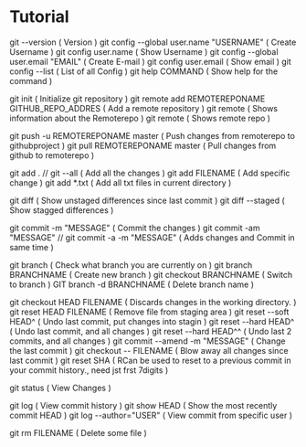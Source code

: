# Tutorial

git --version						( Version )
git config --global user.name "USERNAME"		( Create Username )
git config user.name					( Show Username )
git config --global user.email "EMAIL"			( Create E-mail )
git config user.email					( Show email )
git config --list					( List of all Config )
git help COMMAND					( Show help for the command )


git init						( Initialize git repository )
git remote add REMOTEREPONAME GITHUB_REPO_ADDRES		( Add a remote repository ) 
git remote 						( Shows information  about the Remoterepo )
git remote 						( Shows remote repo )

git push -u REMOTEREPONAME master			( Push changes from remoterepo to githubproject )
git pull REMOTEREPONAME master				( Pull changes from github to remoterepo )


git add .	// 	git --all			( Add all the changes )
git add FILENAME					( Add specific change )
git add *.txt						( Add all txt files in current directory )

git diff						( Show unstaged differences since last commit )
git diff --staged					( Show stagged differences )

git commit -m "MESSAGE"					( Commit the changes )
git commit -am "MESSAGE" // git commit -a -m "MESSAGE"	( Adds changes and Commit in same time )

git branch						( Check what branch you are currently on )
git branch BRANCHNAME					( Create new branch )
git checkout BRANCHNAME					( Switch to branch )
GIT branch -d BRANCHNAME				( Delete branch name )

git checkout HEAD FILENAME				( Discards changes in the working directory. )
git reset HEAD FILENAME					( Remove file from staging area )
git reset --soft HEAD^					( Undo last commit, put changes into stagin )
git reset --hard HEAD^					( Undo last commit, and all changes )
git reset --hard HEAD^^					( Undo last 2 commits, and all changes )
git commit --amend -m "MESSAGE"				( Change the last commit )
git checkout -- FILENAME				( Blow away all changes since last commit )
git reset SHA						( RCan be used to reset to a previous commit in your commit history., need jst frst 7digits )

git status						( View Changes )

git log							( View commit history )
git show HEAD						( Show the most recently commit HEAD )
git log --author="USER"					( View commit from specific user )

git rm FILENAME						( Delete some file )

